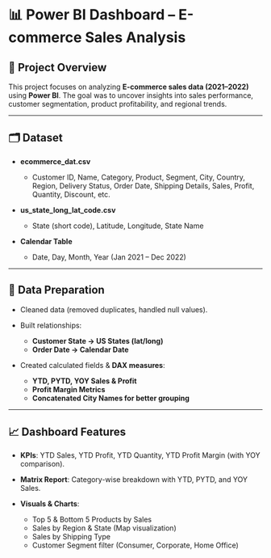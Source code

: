 
# 📊 Power BI Dashboard – E-commerce Sales Analysis

## 📌 Project Overview

This project focuses on analyzing **E-commerce sales data (2021–2022)** using **Power BI**.
The goal was to uncover insights into sales performance, customer segmentation, product profitability, and regional trends.

---

## 🗂️ Dataset

* **ecommerce\_dat.csv**

  * Customer ID, Name, Category, Product, Segment, City, Country, Region, Delivery Status, Order Date, Shipping Details, Sales, Profit, Quantity, Discount, etc.
* **us\_state\_long\_lat\_code.csv**

  * State (short code), Latitude, Longitude, State Name
* **Calendar Table**

  * Date, Day, Month, Year (Jan 2021 – Dec 2022)

---

## 🔧 Data Preparation

* Cleaned data (removed duplicates, handled null values).
* Built relationships:

  * **Customer State → US States (lat/long)**
  * **Order Date → Calendar Date**
* Created calculated fields & **DAX measures**:

  * **YTD, PYTD, YOY Sales & Profit**
  * **Profit Margin Metrics**
  * **Concatenated City Names for better grouping**

---

## 📈 Dashboard Features

* **KPIs**: YTD Sales, YTD Profit, YTD Quantity, YTD Profit Margin (with YOY comparison).
* **Matrix Report**: Category-wise breakdown with YTD, PYTD, and YOY Sales.
* **Visuals & Charts**:

  * Top 5 & Bottom 5 Products by Sales
  * Sales by Region & State (Map visualization)
  * Sales by Shipping Type
  * Customer Segment filter (Consumer, Corporate, Home Office)



